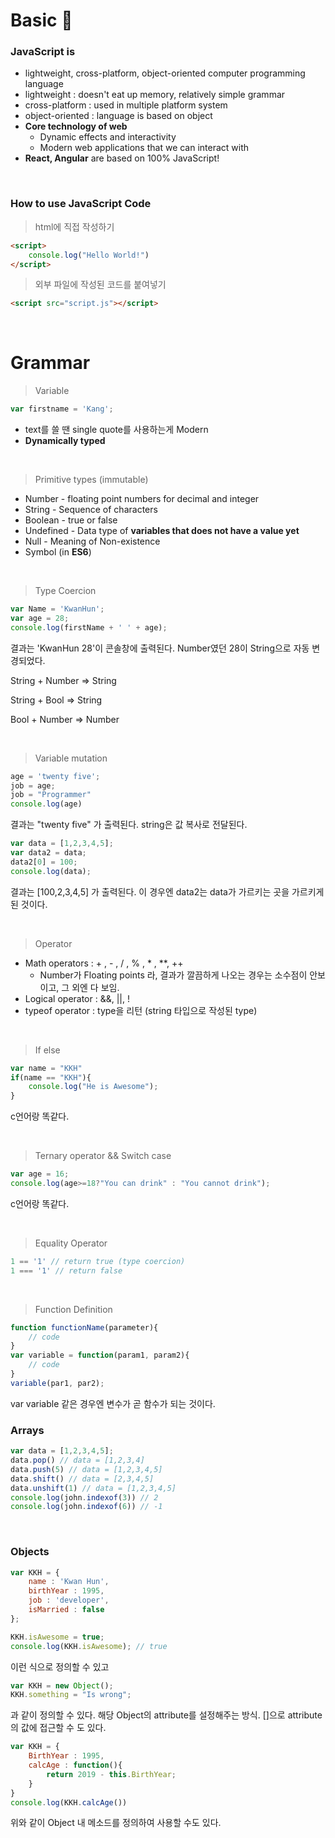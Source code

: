 # Basic :beginner:

### **JavaScript is**

- lightweight, cross-platform, object-oriented computer programming language
- lightweight : doesn't eat up memory, relatively simple grammar
- cross-platform : used in multiple platform system
- object-oriented : language is based on object
- **Core technology of web**
  - Dynamic effects and interactivity
  - Modern web applications that we can interact with
- **React, Angular** are based on 100% JavaScript!

<br>

### How to use JavaScript Code

> html에 직접 작성하기

```html
<script>
	console.log("Hello World!")
</script>
```

> 외부 파일에 작성된 코드를 붙여넣기

```html
<script src="script.js"></script>
```

<br>

# Grammar

> Variable

```javascript
var firstname = 'Kang';
```

- text를 쓸 땐 single quote를 사용하는게 Modern
- **Dynamically typed**

<br>

> Primitive types (immutable)

- Number - floating point numbers for decimal and integer
- String - Sequence of characters
- Boolean - true or false
- Undefined - Data type of **variables that does not have a value yet**
- Null - Meaning of Non-existence
- Symbol (in **ES6**)

<br>

> Type Coercion

```javascript
var Name = 'KwanHun';
var age = 28;
console.log(firstName + ' ' + age);
```

결과는 'KwanHun 28'이 콘솔창에 출력된다. Number였던 28이 String으로 자동 변경되었다.

String + Number => String

String + Bool => String

Bool + Number => Number

<br>

> Variable mutation

```javascript
age = 'twenty five';
job = age;
job = "Programmer"
console.log(age)
```

결과는 "twenty five" 가 출력된다. string은 값 복사로 전달된다.<br>

```javascript
var data = [1,2,3,4,5];
var data2 = data;
data2[0] = 100;
console.log(data);
```

결과는 [100,2,3,4,5] 가 출력된다. 이 경우엔 data2는 data가 가르키는 곳을 가르키게 된 것이다.

<br>

> Operator

- Math operators : + , - , / , % , * , **, ++ 
  - Number가 Floating points 라, 결과가 깔끔하게 나오는 경우는 소수점이 안보이고, 그 외엔 다 보임.
- Logical operator : &&, ||, !
- typeof operator : type을 리턴 (string 타입으로 작성된 type)

<br>

> If else

```javascript
var name = "KKH"
if(name == "KKH"){
    console.log("He is Awesome");
}
```

c언어랑 똑같다. 

<br>

> Ternary operator && Switch case

```javascript
var age = 16;
console.log(age>=18?"You can drink" : "You cannot drink");
```

c언어랑 똑같다.

<br>

> Equality Operator

 ```javascript
1 == '1' // return true (type coercion)
1 === '1' // return false 
 ```

<br>

> Function Definition

```javascript
function functionName(parameter){
    // code
}
var variable = function(param1, param2){
    // code
}
variable(par1, par2);
```

var variable 같은 경우엔 변수가 곧 함수가 되는 것이다.<br>

### Arrays

```javascript
var data = [1,2,3,4,5];
data.pop() // data = [1,2,3,4]
data.push(5) // data = [1,2,3,4,5]
data.shift() // data = [2,3,4,5]
data.unshift(1) // data = [1,2,3,4,5]
console.log(john.indexof(3)) // 2
console.log(john.indexof(6)) // -1
```

<br>

### Objects

```javascript
var KKH = {
    name : 'Kwan Hun',
    birthYear : 1995,
    job : 'developer',
    isMarried : false
};

KKH.isAwesome = true;
console.log(KKH.isAwesome); // true
```

이런 식으로 정의할 수 있고

```javascript
var KKH = new Object();
KKH.something = "Is wrong";
```

과 같이 정의할 수 있다. 해당 Object의 attribute를 설정해주는 방식. []으로 attribute의 값에 접근할 수 도 있다.<br>

```javascript
var KKH = {
    BirthYear : 1995,
    calcAge : function(){
        return 2019 - this.BirthYear;
    }
}
console.log(KKH.calcAge())
```

위와 같이 Object 내 메소드를 정의하여 사용할 수도 있다.